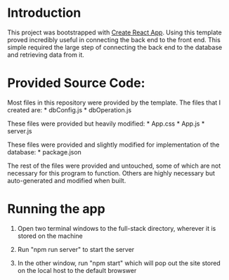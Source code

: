 # Introduction

This project was bootstrapped with [Create React App](https://github.com/facebook/create-react-app).
Using this template proved incredibly useful in connecting the back end to the front end.
This simple required the large step of connecting the back end to the database and retrieving data from it.


# Provided Source Code:

Most files in this repository were provided by the template.
The files that I created are:
    * dbConfig.js
    * dbOperation.js

These files were provided but heavily modified:
    * App.css
    * App.js
    * server.js

These files were provided and slightly modified for implementation of the database:
    * package.json

The rest of the files were provided and untouched, some of which are
not necessary for this program to function. Others are highly necessary
but auto-generated and modified when built.

# Running the app

1) Open two terminal windows to the full-stack directory, wherever it is stored on the machine

2) Run "npm run server" to start the server

3) In the other window, run "npm start" which will pop out the site stored on the local host to the default browswer
